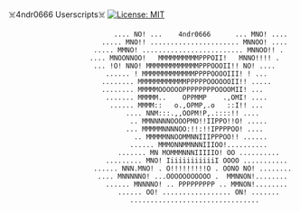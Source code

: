 ☠️4ndr0666 Userscripts☠️
[![License: MIT](https://img.shields.io/badge/License-MIT-yellow.svg)](https://opensource.org/licenses/MIT)

                              .... NO! ...    4ndr0666      ... MNO! ....
                           ..... MNO!! ...................... MNNOO! ....
                         ..... MMNO! ......................... MNNOO!! .
                        .... MNOONNOO!   MMMMMMMMMMPPPOII!   MNNO!!!! .
                         ... !O! NNO! MMMMMMMMMMMMMPPPOOOII!! NO! ....
                            ...... ! MMMMMMMMMMMMMPPPPOOOOIII! ! ...
                           ........ MMMMMMMMMMMMPPPPPOOOOOOII!! .....
                           ........ MMMMMOOOOOOPPPPPPPPOOOOMII! ...
                            ....... MMMMM..    OPPMMP    .,OMI! ....
                             ...... MMMM::   o.,OPMP,.o   ::I!! ...
                                 .... NNM:::.,,OOPM!P,.::::!! ....
                                  .. MMNNNNNOOOOPMO!!IIPPO!!O! .....
                                 ... MMMMMNNNNOO:!!:!!IPPPPOO! ....
                                   .. MMMMMNNOOMMNNIIIPPPOO!! ......
                                  ...... MMMONNMMNNNIIIOO!..........
                               ....... MN MOMMMNNNIIIIIO! OO ..........
                            ......... MNO! IiiiiiiiiiiiI OOOO ...........
                         ...... NNN.MNO! . O!!!!!!!!!O . OONO NO! ........
                          .... MNNNNNO! ...OOOOOOOOOOO .  MMNNON!........
                            ...... MNNNNO! .. PPPPPPPPP .. MMNON!........
                               ...... OO! ................. ON! .......
                                  ................................

